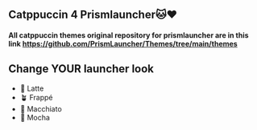 ## Catppuccin 4 Prismlauncher🐱❤️


#### All catppuccin themes original repository for prismlauncher are in this link https://github.com/PrismLauncher/Themes/tree/main/themes


## Change YOUR launcher look
- 🌻 Latte
- 🪴 Frappé
- 🌺 Macchiato
- 🌿 Mocha
